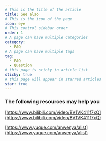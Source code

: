 ```yaml
---
# This is the title of the article
title: See also
# This is the icon of the page
icon: eye
# This control sidebar order
order: 1
# A page can have multiple categories
category:
  - FAQ
# A page can have multiple tags
tag:
  - FAQ
  - Question
# this page is sticky in article list
sticky: true
# this page will appear in starred articles
star: true
---
```


### The following resources may help you

[https://www.bilibili.com/video/BV1VK411f7xQ](https://www.bilibili.com/video/BV1VK411f7xQ)

[https://www.yuque.com/anwenya/alist](https://www.yuque.com/anwenya/alist)
